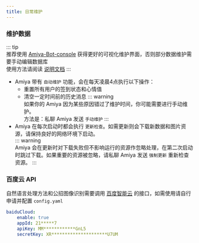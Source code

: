 ```yaml
---
title: 日常维护
---
```


### 维护数据

::: tip <br>
推荐使用 [Amiya-Bot-console](https://github.com/AmiyaBot/Amiya-Bot-console) 获得更好的可视化维护界面，否则部分数据维护需要手动编辑数据库<br>
使用方法请阅读 [说明文档](/docs/amiyaConsole/)
:::

- Amiya 带有 `自动维护` 功能，会在每天凌晨4点执行以下操作：
    - 重置所有用户的签到状态和心情值
    - 清空一定时间前的历史消息
      ::: warning <br>
      如果你的 Amiya 因为某些原因错过了维护时间，你可能需要进行手动维护。<br>
      方法是：私聊 Amiya 发送 `手动维护`
      :::
- Amiya 在每次启动时都会执行 `更新检查`。如需更新则会下载新数据和图片资源，请保持良好的网络环境下启动。<br>
  ::: warning <br>
  Amiya 会在更新时对下载失败但不影响运行的资源作忽略处理，在第二次启动时跳过下载。如果重要的资源被忽略，请私聊 Amiya 发送 `强制更新` 重新检查资源。
  :::

### 百度云 API

自然语言处理方法和公招图像识别需要调用 [百度智能云](https://cloud.baidu.com/) 的接口，如需使用请自行申请并配置 `config.yaml`

```yaml
baiduCloud:
    enable: true
    appId: 21*****7
    apiKey: MM************GnL5
    secretKey: XR*********************U7UM
```
